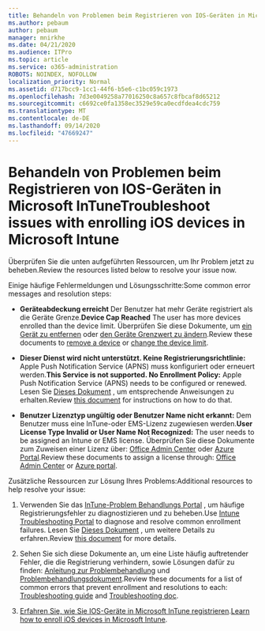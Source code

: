 ```yaml
---
title: Behandeln von Problemen beim Registrieren von IOS-Geräten in Microsoft InTune
ms.author: pebaum
author: pebaum
manager: mnirkhe
ms.date: 04/21/2020
ms.audience: ITPro
ms.topic: article
ms.service: o365-administration
ROBOTS: NOINDEX, NOFOLLOW
localization_priority: Normal
ms.assetid: d717bcc9-1cc1-44f6-b5e6-c1bc059c1973
ms.openlocfilehash: 7d3e0049258a77016250c8a657c8fbcaf8d65212
ms.sourcegitcommit: c6692ce0fa1358ec3529e59ca0ecdfdea4cdc759
ms.translationtype: MT
ms.contentlocale: de-DE
ms.lasthandoff: 09/14/2020
ms.locfileid: "47669247"
---
```

# <a name="troubleshoot-issues-with-enrolling-ios-devices-in-microsoft-intune"></a><span data-ttu-id="82a59-102">Behandeln von Problemen beim Registrieren von IOS-Geräten in Microsoft InTune</span><span class="sxs-lookup"><span data-stu-id="82a59-102">Troubleshoot issues with enrolling iOS devices in Microsoft Intune</span></span>

<span data-ttu-id="82a59-103">Überprüfen Sie die unten aufgeführten Ressourcen, um Ihr Problem jetzt zu beheben.</span><span class="sxs-lookup"><span data-stu-id="82a59-103">Review the resources listed below to resolve your issue now.</span></span> 
  
<span data-ttu-id="82a59-104">Einige häufige Fehlermeldungen und Lösungsschritte:</span><span class="sxs-lookup"><span data-stu-id="82a59-104">Some common error messages and resolution steps:</span></span>
  
- <span data-ttu-id="82a59-105">**Geräteabdeckung erreicht** Der Benutzer hat mehr Geräte registriert als die Geräte Grenze.</span><span class="sxs-lookup"><span data-stu-id="82a59-105">**Device Cap Reached** The user has more devices enrolled than the device limit.</span></span> <span data-ttu-id="82a59-106">Überprüfen Sie diese Dokumente, um [ein Gerät zu entfernen](https://docs.microsoft.com/intune/devices-wipe) oder [den Geräte Grenzwert zu ändern](https://docs.microsoft.com/intune/enrollment-restrictions-set#set-device-limit-restrictions).</span><span class="sxs-lookup"><span data-stu-id="82a59-106">Review these documents to [remove a device](https://docs.microsoft.com/intune/devices-wipe) or [change the device limit](https://docs.microsoft.com/intune/enrollment-restrictions-set#set-device-limit-restrictions).</span></span>
    
- <span data-ttu-id="82a59-107">**Dieser Dienst wird nicht unterstützt. Keine Registrierungsrichtlinie:** Apple Push Notification Service (APNS) muss konfiguriert oder erneuert werden.</span><span class="sxs-lookup"><span data-stu-id="82a59-107">**This Service is not supported. No Enrollment Policy:** Apple Push Notification Service (APNS) needs to be configured or renewed.</span></span> <span data-ttu-id="82a59-108">Lesen Sie [Dieses Dokument](https://docs.microsoft.com/intune/apple-mdm-push-certificate-get) , um entsprechende Anweisungen zu erhalten.</span><span class="sxs-lookup"><span data-stu-id="82a59-108">Review [this document](https://docs.microsoft.com/intune/apple-mdm-push-certificate-get) for instructions on how to do that.</span></span> 
    
- <span data-ttu-id="82a59-109">**Benutzer Lizenztyp ungültig oder Benutzer Name nicht erkannt:** Dem Benutzer muss eine InTune-oder EMS-Lizenz zugewiesen werden.</span><span class="sxs-lookup"><span data-stu-id="82a59-109">**User License Type Invalid or User Name Not Recognized:** The user needs to be assigned an Intune or EMS license.</span></span> <span data-ttu-id="82a59-110">Überprüfen Sie diese Dokumente zum Zuweisen einer Lizenz über: [Office Admin Center](https://docs.microsoft.com/intune/licenses-assign) oder [Azure Portal](https://docs.microsoft.com/azure/active-directory/license-users-groups).</span><span class="sxs-lookup"><span data-stu-id="82a59-110">Review these documents to assign a license through: [Office Admin Center](https://docs.microsoft.com/intune/licenses-assign) or [Azure portal](https://docs.microsoft.com/azure/active-directory/license-users-groups).</span></span>
    
<span data-ttu-id="82a59-111">Zusätzliche Ressourcen zur Lösung Ihres Problems:</span><span class="sxs-lookup"><span data-stu-id="82a59-111">Additional resources to help resolve your issue:</span></span>
  
1. <span data-ttu-id="82a59-112">Verwenden Sie das [InTune-Problem Behandlungs Portal](https://devicemanagement.microsoft.com/#blade/Microsoft_Intune_DeviceSettings/TroubleshootBlade) , um häufige Registrierungsfehler zu diagnostizieren und zu beheben.</span><span class="sxs-lookup"><span data-stu-id="82a59-112">Use [Intune Troubleshooting Portal](https://devicemanagement.microsoft.com/#blade/Microsoft_Intune_DeviceSettings/TroubleshootBlade) to diagnose and resolve common enrollment failures.</span></span> <span data-ttu-id="82a59-113">Lesen Sie [Dieses Dokument](https://docs.microsoft.com/intune/help-desk-operators) , um weitere Details zu erfahren.</span><span class="sxs-lookup"><span data-stu-id="82a59-113">Review [this document](https://docs.microsoft.com/intune/help-desk-operators) for more details.</span></span> 
    
2. <span data-ttu-id="82a59-114">Sehen Sie sich diese Dokumente an, um eine Liste häufig auftretender Fehler, die die Registrierung verhindern, sowie Lösungen dafür zu finden: [Anleitung zur Problembehandlung](https://support.microsoft.com/help/4039809/troubleshooting-ios-device-enrollment-in-intune) und [Problembehandlungsdokument](https://docs.microsoft.com/intune-classic/troubleshoot/troubleshoot-device-enrollment-in-intune).</span><span class="sxs-lookup"><span data-stu-id="82a59-114">Review these documents for a list of common errors that prevent enrollment and resolutions to each: [Troubleshooting guide](https://support.microsoft.com/help/4039809/troubleshooting-ios-device-enrollment-in-intune) and [Troubleshooting doc](https://docs.microsoft.com/intune-classic/troubleshoot/troubleshoot-device-enrollment-in-intune).</span></span>
    
3. <span data-ttu-id="82a59-115">[Erfahren Sie, wie Sie IOS-Geräte in Microsoft InTune registrieren](https://docs.microsoft.com/intune/ios-enroll).</span><span class="sxs-lookup"><span data-stu-id="82a59-115">[Learn how to enroll iOS devices in Microsoft Intune](https://docs.microsoft.com/intune/ios-enroll).</span></span>
    

